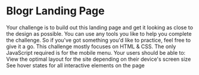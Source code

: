 # Blogr Landing Page
Your challenge is to build out this landing page and get it looking as close to the design as possible.  You can use any tools you like to help you complete the challenge. So if you've got something you'd like to practice, feel free to give it a go.  This challenge mostly focuses on HTML &amp; CSS. The only JavaScript required is for the mobile menu.  Your users should be able to:  View the optimal layout for the site depending on their device's screen size See hover states for all interactive elements on the page